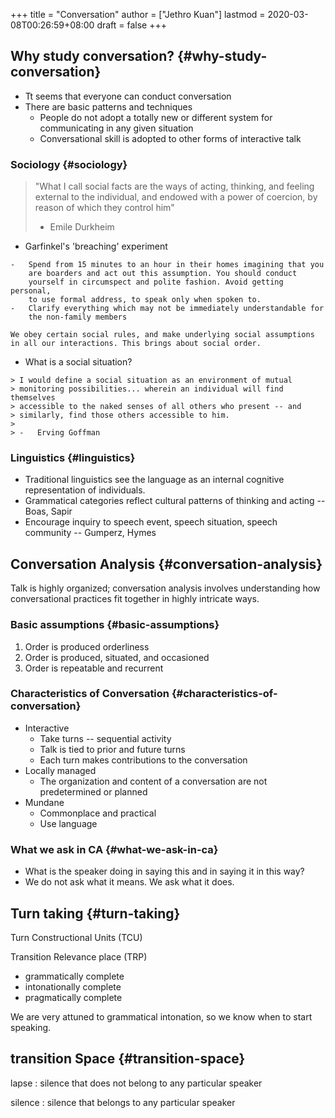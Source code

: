 +++
title = "Conversation"
author = ["Jethro Kuan"]
lastmod = 2020-03-08T00:26:59+08:00
draft = false
+++

## Why study conversation? {#why-study-conversation}

-   Tt seems that everyone can conduct conversation
-   There are basic patterns and techniques
    -   People do not adopt a totally new or different system for
        communicating in any given situation
    -   Conversational skill is adopted to other forms of interactive talk


### Sociology {#sociology}

> "What I call social facts are the ways of acting, thinking, and
> feeling external to the individual, and endowed with a power of
> coercion, by reason of which they control him"
>
> -   Emile Durkheim

-    Garfinkel's 'breaching' experiment

    -   Spend from 15 minutes to an hour in their homes imagining that you
        are boarders and act out this assumption. You should conduct
        yourself in circumspect and polite fashion. Avoid getting personal,
        to use formal address, to speak only when spoken to.
    -   Clarify everything which may not be immediately understandable for
        the non-family members

    We obey certain social rules, and make underlying social assumptions
    in all our interactions. This brings about social order.

-    What is a social situation?

    > I would define a social situation as an environment of mutual
    > monitoring possibilities... wherein an individual will find themselves
    > accessible to the naked senses of all others who present -- and
    > similarly, find those others accessible to him.
    >
    > -   Erving Goffman


### Linguistics {#linguistics}

-   Traditional linguistics see the language as an internal cognitive
    representation of individuals.
-   Grammatical categories reflect cultural patterns of thinking and
    acting -- Boas, Sapir
-   Encourage inquiry to speech event, speech situation, speech
    community -- Gumperz, Hymes


## Conversation Analysis {#conversation-analysis}

Talk is highly organized; conversation analysis involves understanding
how conversational practices fit together in highly intricate ways.


### Basic assumptions {#basic-assumptions}

1.  Order is produced orderliness
2.  Order is produced, situated, and occasioned
3.  Order is repeatable and recurrent


### Characteristics of Conversation {#characteristics-of-conversation}

-   Interactive
    -   Take turns -- sequential activity
    -   Talk is tied to prior and future turns
    -   Each turn makes contributions to the conversation
-   Locally managed
    -   The organization and content of a conversation are not
        predetermined or planned
-   Mundane
    -   Commonplace and practical
    -   Use language


### What we ask in CA {#what-we-ask-in-ca}

-   What is the speaker doing in saying this and in saying it in this
    way?
-   We do not ask what it means. We ask what it does.


## Turn taking {#turn-taking}

Turn Constructional Units (TCU)

Transition Relevance place (TRP)

-   grammatically complete
-   intonationally complete
-   pragmatically complete

We are very attuned to grammatical intonation, so we know when to
start speaking.


## transition Space {#transition-space}

lapse
: silence that does not belong to any particular speaker

silence
: silence that belongs to any particular speaker
